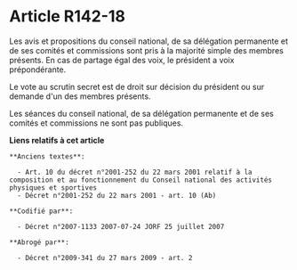 # Article R142-18

Les avis et propositions du conseil national, de sa délégation permanente et de ses comités et commissions sont pris à la
majorité simple des membres présents. En cas de partage égal des voix, le président a voix prépondérante.

Le vote au scrutin secret est de droit sur décision du président ou sur demande d'un des membres présents.

Les séances du conseil national, de sa délégation permanente et de ses comités et commissions ne sont pas publiques.

**Liens relatifs à cet article**

	**Anciens textes**:

	  - Art. 10 du décret n°2001-252 du 22 mars 2001 relatif à la composition et au fonctionnement du Conseil national des activités physiques et sportives
	  - Décret n°2001-252 du 22 mars 2001 - art. 10 (Ab)

	**Codifié par**:

	  - Décret n°2007-1133 2007-07-24 JORF 25 juillet 2007

	**Abrogé par**:

	  - Décret n°2009-341 du 27 mars 2009 - art. 2
